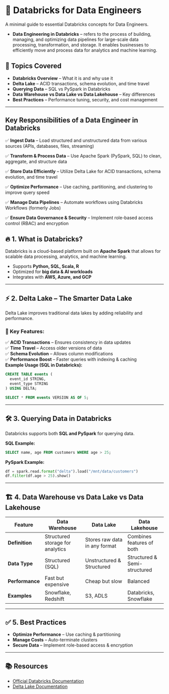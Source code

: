 # 🚀 Databricks for Data Engineers

A minimal guide to essential Databricks concepts for Data Engineers.
- **Data Engineering in Databricks** – refers to the process of building, managing, and optimizing data pipelines for large-scale data processing, transformation, and storage. It enables businesses to efficiently move and process data for analytics and machine learning.

## 📌 Topics Covered

- **Databricks Overview** – What it is and why use it
- **Delta Lake** – ACID transactions, schema evolution, and time travel
- **Querying Data** – SQL vs PySpark in Databricks
- **Data Warehouse vs Data Lake vs Data Lakehouse** – Key differences
- **Best Practices** – Performance tuning, security, and cost management
---
## Key Responsibilities of a Data Engineer in Databricks
✅ **Ingest Data** – Load structured and unstructured data from various sources (APIs, databases, files, streaming)

✅ **Transform & Process Data** – Use Apache Spark (PySpark, SQL) to clean, aggregate, and structure data

✅ **Store Data Efficiently** – Utilize Delta Lake for ACID transactions, schema evolution, and time travel

✅ **Optimize Performance** – Use caching, partitioning, and clustering to improve query speed

✅ **Manage Data Pipelines** – Automate workflows using Databricks Workflows (formerly Jobs)

✅ **Ensure Data Governance & Security** – Implement role-based access control (RBAC) and encryption

## 🔥 1. What is Databricks?
Databricks is a cloud-based platform built on **Apache Spark** that allows for scalable data processing, analytics, and machine learning.

- Supports **Python, SQL, Scala, R**
- Optimized for **big data & AI workloads**
- Integrates with **AWS, Azure, and GCP**

---
## ⚡ 2. Delta Lake – The Smarter Data Lake
Delta Lake improves traditional data lakes by adding reliability and performance.

### 🔹 Key Features:
✅ **ACID Transactions** – Ensures consistency in data updates  
✅ **Time Travel** – Access older versions of data  
✅ **Schema Evolution** – Allows column modifications  
✅ **Performance Boost** – Faster queries with indexing & caching  
**Example Usage (SQL in Databricks):**
```sql
CREATE TABLE events (
  event_id STRING,
  event_type STRING
) USING DELTA;
```
```sql
SELECT * FROM events VERSION AS OF 5;
```

---

## 🛠️ 3. Querying Data in Databricks
Databricks supports both **SQL and PySpark** for querying data.

**SQL Example:**
```sql
SELECT name, age FROM customers WHERE age > 25;
```
**PySpark Example:**
```python
df = spark.read.format("delta").load("/mnt/data/customers")
df.filter(df.age > 25).show()
```
---

## 🏗️ 4. Data Warehouse vs Data Lake vs Data Lakehouse

| Feature         | Data Warehouse  | Data Lake       | Data Lakehouse  |
|---------------|---------------|----------------|----------------|
| **Definition**  | Structured storage for analytics | Stores raw data in any format | Combines features of both |
| **Data Type**   | Structured (SQL) | Unstructured & Structured | Structured & Semi-structured |
| **Performance** | Fast but expensive | Cheap but slow | Balanced |
| **Examples**    | Snowflake, Redshift | S3, ADLS | Databricks, Snowflake |

---

## ✅ 5. Best Practices
- **Optimize Performance** – Use caching & partitioning
- **Manage Costs** – Auto-terminate clusters
- **Secure Data** – Implement role-based access & encryption

---

## 📚 Resources
- [Official Databricks Documentation](https://docs.databricks.com/)
- [Delta Lake Documentation](https://delta.io/)
